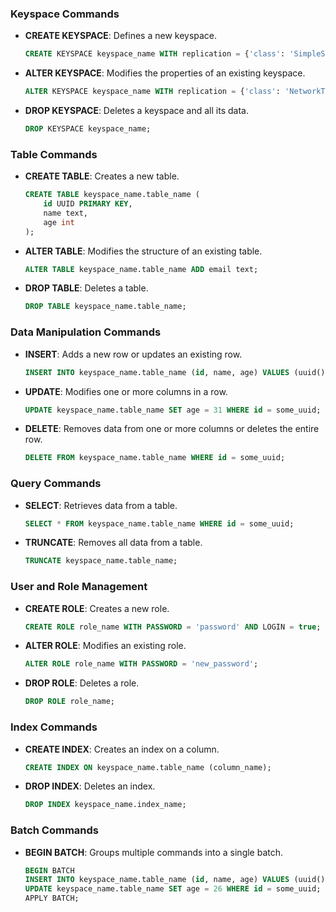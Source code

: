 ### Keyspace Commands

- **CREATE KEYSPACE**: Defines a new keyspace.

  ```sql
  CREATE KEYSPACE keyspace_name WITH replication = {'class': 'SimpleStrategy', 'replication_factor': 3};
  ```

- **ALTER KEYSPACE**: Modifies the properties of an existing keyspace.

  ```sql
  ALTER KEYSPACE keyspace_name WITH replication = {'class': 'NetworkTopologyStrategy', 'datacenter1': 3};
  ```

- **DROP KEYSPACE**: Deletes a keyspace and all its data.
  ```sql
  DROP KEYSPACE keyspace_name;
  ```

### Table Commands

- **CREATE TABLE**: Creates a new table.

  ```sql
  CREATE TABLE keyspace_name.table_name (
      id UUID PRIMARY KEY,
      name text,
      age int
  );
  ```

- **ALTER TABLE**: Modifies the structure of an existing table.

  ```sql
  ALTER TABLE keyspace_name.table_name ADD email text;
  ```

- **DROP TABLE**: Deletes a table.
  ```sql
  DROP TABLE keyspace_name.table_name;
  ```

### Data Manipulation Commands

- **INSERT**: Adds a new row or updates an existing row.

  ```sql
  INSERT INTO keyspace_name.table_name (id, name, age) VALUES (uuid(), 'John Doe', 30);
  ```

- **UPDATE**: Modifies one or more columns in a row.

  ```sql
  UPDATE keyspace_name.table_name SET age = 31 WHERE id = some_uuid;
  ```

- **DELETE**: Removes data from one or more columns or deletes the entire row.
  ```sql
  DELETE FROM keyspace_name.table_name WHERE id = some_uuid;
  ```

### Query Commands

- **SELECT**: Retrieves data from a table.

  ```sql
  SELECT * FROM keyspace_name.table_name WHERE id = some_uuid;
  ```

- **TRUNCATE**: Removes all data from a table.
  ```sql
  TRUNCATE keyspace_name.table_name;
  ```

### User and Role Management

- **CREATE ROLE**: Creates a new role.

  ```sql
  CREATE ROLE role_name WITH PASSWORD = 'password' AND LOGIN = true;
  ```

- **ALTER ROLE**: Modifies an existing role.

  ```sql
  ALTER ROLE role_name WITH PASSWORD = 'new_password';
  ```

- **DROP ROLE**: Deletes a role.
  ```sql
  DROP ROLE role_name;
  ```

### Index Commands

- **CREATE INDEX**: Creates an index on a column.

  ```sql
  CREATE INDEX ON keyspace_name.table_name (column_name);
  ```

- **DROP INDEX**: Deletes an index.
  ```sql
  DROP INDEX keyspace_name.index_name;
  ```

### Batch Commands

- **BEGIN BATCH**: Groups multiple commands into a single batch.
  ```sql
  BEGIN BATCH
  INSERT INTO keyspace_name.table_name (id, name, age) VALUES (uuid(), 'Jane Doe', 25);
  UPDATE keyspace_name.table_name SET age = 26 WHERE id = some_uuid;
  APPLY BATCH;
  ```
